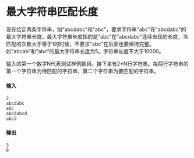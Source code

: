 # 最大字符串匹配长度

现在给定两条字符串，如“abcdabc”和"abc"，要求字符串"abc"在"abcdabc"的最大字符串长度。最大字符串长度指的是"abc"在"abcdabc"连续出现的长度，当匹配的次数大于等于1的时候，不要求"abc"在后面也要保持完整。如"abcab"和“abc”的最大字符串长度为5。字符串长度不大于10000。

输入的第一个数字N代表测试样例数目。接下来有2*N行字符串。每两行字符串的第一个字符串为待匹配的字符串，第二个字符串为要匹配的字符串。
#### 输入
```
2
abcdabc
abc
abcdabcd
abcd

```
#### 输出
```
3
8
```
